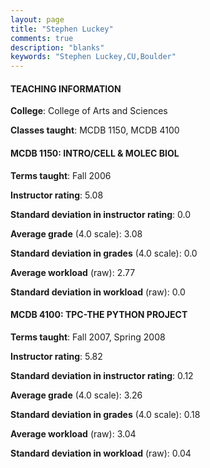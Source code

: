 ```yaml
---
layout: page
title: "Stephen Luckey" 
comments: true
description: "blanks"
keywords: "Stephen Luckey,CU,Boulder"
---
```

<head>
<script src="https://ajax.googleapis.com/ajax/libs/jquery/2.1.3/jquery.min.js"></script>
<script src="https://dl.dropboxusercontent.com/s/pc42nxpaw1ea4o9/highcharts.js?dl=0"></script>
<!-- <script src="../assets/js/highcharts.js"></script> -->
<style type="text/css">@font-face {
	font-family: "Bebas Neue";
	src: url(https://www.filehosting.org/file/details/544349/BebasNeue Regular.otf) format("opentype");
	}
	h1.Bebas { 
		font-family: "Bebas Neue", Verdana, Tahoma;
	}
</style>
</head>
	   
#### TEACHING INFORMATION

**College**: College of Arts and Sciences

**Classes taught**: MCDB 1150, MCDB 4100

#### MCDB 1150: INTRO/CELL & MOLEC BIOL

**Terms taught**: Fall 2006

**Instructor rating**: 5.08

**Standard deviation in instructor rating**: 0.0

**Average grade** (4.0 scale): 3.08

**Standard deviation in grades** (4.0 scale): 0.0

**Average workload** (raw): 2.77

**Standard deviation in workload** (raw): 0.0

#### MCDB 4100: TPC-THE PYTHON PROJECT

**Terms taught**: Fall 2007, Spring 2008

**Instructor rating**: 5.82

**Standard deviation in instructor rating**: 0.12

**Average grade** (4.0 scale): 3.26

**Standard deviation in grades** (4.0 scale): 0.18

**Average workload** (raw): 3.04

**Standard deviation in workload** (raw): 0.04

